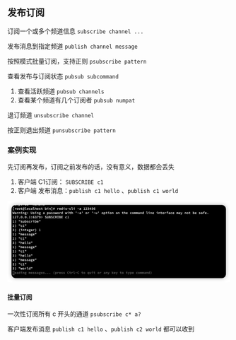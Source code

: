 ## 发布订阅

订阅一个或多个频道信息 `subscribe channel ...`

发布消息到指定频道 `publish channel message`

按照模式批量订阅，支持正则 `psubscribe pattern`

查看发布与订阅状态 `pubsub subcommand`

1. 查看活跃频道 `pubsub channels`
2. 查看某个频道有几个订阅者 `pubsub numpat`

退订频道 `unsubscribe channel`

按正则退出频道 `punsubscribe pattern`





### 案例实现

先订阅再发布，订阅之前发布的话，没有意义，数据都会丢失



1. 客户端 C1订阅： `SUBSCRIBE c1`
2. 客户端  发布消息：`publish c1 hello`  、`publish c1 world`  

![image-20240731135550779](images/1.8%E3%80%81%E5%8F%91%E5%B8%83%E8%AE%A2%E9%98%85/image-20240731135550779.png)

#### 批量订阅

一次性订阅所有 c 开头的通道 `psubscribe c* a?`

客户端发布消息 `publish c1 hello`  、`publish c2 world`   都可以收到